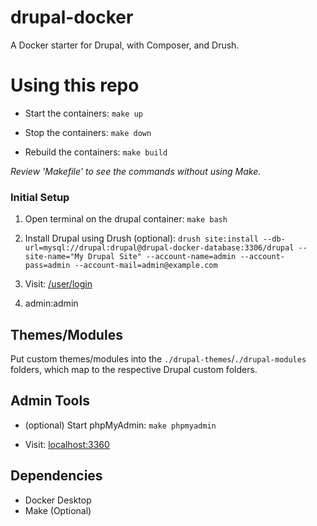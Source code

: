 # drupal-docker

A Docker starter for Drupal, with Composer, and Drush.

# Using this repo

- Start the containers: `make up`

- Stop the containers: `make down`

- Rebuild the containers: `make build`

_Review 'Makefile' to see the commands without using Make._

### Initial Setup

1. Open terminal on the drupal container: `make bash`

2. Install Drupal using Drush (optional): `drush site:install --db-url=mysql://drupal:drupal@drupal-docker-database:3306/drupal --site-name="My Drupal Site" --account-name=admin --account-pass=admin --account-mail=admin@example.com`

3. Visit: [/user/login](http://localhost:4080/user/login)

4. admin:admin

## Themes/Modules

Put custom themes/modules into the `./drupal-themes`/`./drupal-modules` folders, which map to the respective Drupal custom folders.

## Admin Tools

- (optional) Start phpMyAdmin: `make phpmyadmin`

- Visit: [localhost:3360](http://localhost:3360)

## Dependencies

- Docker Desktop
- Make (Optional)
